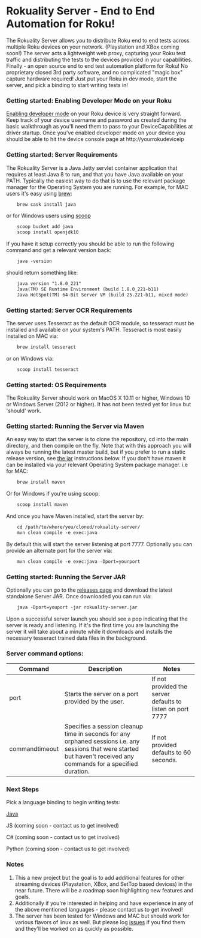 # Rokuality Server - End to End Automation for Roku!

The Rokuality Server allows you to distribute Roku end to end tests across multiple Roku devices on your network. (Playstation and XBox coming soon!) The server acts a lightweight web proxy, capturing your Roku test traffic and distributing the tests to the devices provided in your capabilities. Finally - an open source end to end test automation platform for Roku! No proprietary closed 3rd party software, and no complicated "magic box" capture hardware required! Just put your Roku in dev mode, start the server, and pick a binding to start writing tests in!

### Getting started: Enabling Developer Mode on your Roku
[Enabling developer mode](https://blog.roku.com/developer/developer-setup-guide) on your Roku device is very straight forward. Keep track of your device username and password as created during the basic walkthrough as you'll need them to pass to your DeviceCapabilities at driver startup. Once you've enabled developer mode on your device you should be able to hit the device console page at http://yourrokudeviceip

### Getting started: Server Requirements
The Rokuality Server is a Java Jetty servlet container application that requires at least Java 8 to run, and that you have Java available on your PATH. Typically the easiest way to do that is to use the relevant package manager for the Operating System you are running. For example, for MAC users it's easy using [brew](https://brew.sh/):
```xml
    brew cask install java
```
or for Windows users using [scoop](https://scoop.sh/)
```xml
    scoop bucket add java
    scoop install openjdk10
```

If you have it setup correctly you should be able to run the following command and get a relevant version back:
```xml
    java -version
```
should return something like:

```xml
    java version "1.8.0_221"
    Java(TM) SE Runtime Environment (build 1.8.0_221-b11)
    Java HotSpot(TM) 64-Bit Server VM (build 25.221-b11, mixed mode)
```

### Getting started: Server OCR Requirements
The server uses Tesseract as the default OCR module, so tesseract must be installed and available on your system's PATH. Tesseract is most easily installed on MAC via:
```xml
    brew install tesseract
```
or on Windows via:
```xml
    scoop install tesseract
```

### Getting started: OS Requirements
The Rokuality Server should work on MacOS X 10.11 or higher, Windows 10 or Windows Server (2012 or higher). It has not been tested yet for linux but 'should' work.

### Getting started: Running the Server via Maven
An easy way to start the server is to clone the repository, cd into the main directory, and then compile on the fly. Note that with this approach you will always be running the latest master build, but if you prefer to run a static release version, see [the jar](#getting-started-running-the-server-jar) instructions below. If you don't have maven it can be installed via your relevant Operating System package manager. i.e for MAC:
```xml
    brew install maven
```
Or for Windows if you're using scoop:
```xml
    scoop install maven
```
And once you have Maven installed, start the server by:

```xml
    cd /path/to/where/you/cloned/rokuality-server/
    mvn clean compile -e exec:java
```
By default this will start the server listening at port 7777. Optionally you can provide an alternate port for the server via:
```xml
    mvn clean compile -e exec:java -Dport=yourport
```

### Getting started: Running the Server JAR
Optionally you can go to the [releases page](https://github.com/rokuality/rokuality-server/releases) and download the latest standalone Server JAR. Once downloaded you can run via:
```xml
    java -Dport=youport -jar rokuality-server.jar
```

Upon a successful server launch you should see a pop indicating that the server is ready and listening. If it's the first time you are launching the server it will take about a minute while it downloads and installs the necessary tesseract trained data files in the background.

### Server command options:
| Command  | Description | Notes |
| ------------- | ------------- | ------------- |
| port | Starts the server on a port provided by the user.  | If not provided the server defaults to listen on port 7777 |
| commandtimeout | Specifies a session cleanup time in seconds for any orphaned sessions i.e. any sessions that were started but haven't received any commands for a specified duration.  | If not provided defaults to 60 seconds. |

### Next Steps
Pick a language binding to begin writing tests:

[Java](https://github.com/rokuality/rokuality-java)

JS (coming soon - contact us to get involved)

C# (coming soon - contact us to get involved)

Python (coming soon - contact us to get involved)


### Notes
1. This a new project but the goal is to add additional features for other streaming devices (Playstation, XBox, and SetTop based devices) in the near future. There will be a roadmap soon highlighting new features and goals.
2. Additionally if you're interested in helping and have experience in any of the above mentioned languages - please contact us to get involved!
3. The server has been tested for Windows and MAC but should work for various flavors of linux as well. But please log [issues](https://github.com/rokuality/rokuality-server/issues) if you find them and they'll be worked on as quickly as possible.